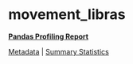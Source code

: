 # movement_libras

[**Pandas Profiling Report**](https://epistasislab.github.io/penn-ml-benchmarks/profile/movement_libras.html)

[Metadata](metadata.yaml) | [Summary Statistics](summary_stats.tsv)
